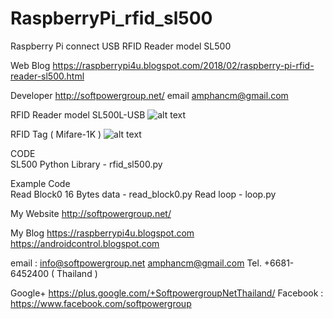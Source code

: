 # RaspberryPi_rfid_sl500
Raspberry Pi connect USB RFID Reader model SL500

Web Blog https://raspberrypi4u.blogspot.com/2018/02/raspberry-pi-rfid-reader-sl500.html

Developer http://softpowergroup.net/ 
email amphancm@gmail.com

RFID Reader model SL500L-USB
![alt text](https://4.bp.blogspot.com/-yXUJDtIr6wY/WnagKya31WI/AAAAAAAAxR0/G7au0oipXQISBgtpC7mAzQ3srt5ZAjBtgCLcBGAs/s200/sl500a.jpg)

RFID Tag ( Mifare-1K )
![alt text](https://3.bp.blogspot.com/-nYXCPRYylGE/Wnalqcsk7AI/AAAAAAAAxSA/tvXa60964bAjBo3leHQBLUeQxlqks8ZngCLcBGAs/s200/mifare_classic_1k_nxp_blank_cards_1.jpg)

CODE     
SL500 Python Library - rfid_sl500.py

Example Code        
Read Block0 16 Bytes data - read_block0.py
Read loop - loop.py


My Website
http://softpowergroup.net/

My Blog
https://raspberrypi4u.blogspot.com
https://androidcontrol.blogspot.com

email : info@softpowergroup.net 
amphancm@gmail.com
Tel. +6681-6452400 ( Thailand )
 
Google+  https://plus.google.com/+SoftpowergroupNetThailand/
Facebook : https://www.facebook.com/softpowergroup
